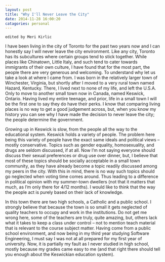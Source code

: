 ```yaml
---
layout: post
title: "Why I'll Never Leave the City"
date: 2014-11-28 16:00:20
catagories: personal 
---
```



`edited by Meri Kirlic`

I have been living in the city of Toronto for the past two years now and I can
honestly say I will never leave the city environment.  Like any city, Toronto
has its subcultures where certain groups tend to stick together. While places
like Chinatown, Little Italy, and such tend to cater towards immigrants of their
own culture, I have found that for the most part, the people there are very
generous and welcoming.  To understand why let us take a look at where I came
from.  I was born in the relatively larger town of Winchester, Virginia, but
shortly after I moved to a very rural town named Hazard, Kentucky. There, I
lived next to none of my life, and left the U.S.A. Only to move to another small
town now in Canada, named Keswick, Ontario.  Having lived my entire teenage, and
prior, life in a small town I will be the first one to say they do have their
perks. I know that comparing living places is no way to get a good judgement
across, but, when you know my history you can see why I have made the decision
to never leave the city; the people determine the government.

Growing up in Keswick is slow, from the people all the way to the educational
system. Keswick holds a variety of people. The problem here being this variety
of people have the exact same ideals and political views – mostly conservative.
Topics such as gender equality, homosexuality, and drugs are seldom discussed,
if at all.  Now I’m not saying everyone should discuss their sexual preferences
  or drug use over dinner, but, I believe that most of these topics should be
  socially acceptable in a small town community, as they have already become a
  topic readily discussed among my peers in the city. With this in mind, there
  is no way such topics should go neglected when voting time comes around. Thus
  leading to a difference in political opinion with my summer-town dwellers (not
  that it matters that much, as I’m only there for 4/12 months). I would like to
  think that the way the people act is purely based on their lack of knowledge.

  In this town there are two high schools, a Catholic and a public school. I
  strongly believe that because the town is so small it gets neglected of
  quality teachers to occupy and work in the institutions. Do not get me wrong
  here, some of the teachers are truly, quite amazing, but, others lack what it
  takes to keep a class under control – not to mention teach material that is
  relevant to the course subject matter. Having come from a public school
  environment, and now being in my third year studying Software Engineering, I
  must say I was not at all prepared for my first year of university. Now, it is
  partially my fault as I never studied in high school, mostly because my grades
  came easy to me (and that right there should tell you enough about the
  Keswickian education system).
